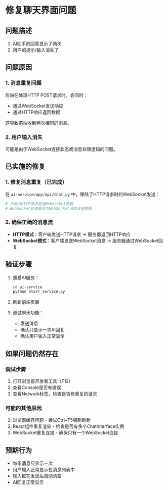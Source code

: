 # 修复聊天界面问题

## 问题描述
1. AI助手的回答显示了两次
2. 用户的提示/输入消失了

## 问题原因

### 1. 消息重复问题
后端在处理HTTP POST请求时，会同时：
- 通过WebSocket发送响应
- 通过HTTP响应返回数据

这导致前端收到两次相同的消息。

### 2. 用户输入消失
可能是由于WebSocket连接状态或消息处理逻辑的问题。

## 已实施的修复

### 1. 修复消息重复（已完成）
在 `ai-service/app/api/chat.py` 中，移除了HTTP请求时的WebSocket发送：
```python
# 不再为HTTP请求发送WebSocket更新
# WebSocket处理器会为WebSocket消息发送更新
```

### 2. 确保正确的消息流
- **HTTP模式**：客户端发送HTTP请求 → 服务器返回HTTP响应
- **WebSocket模式**：客户端发送WebSocket消息 → 服务器通过WebSocket回复

## 验证步骤

1. 重启AI服务：
   ```bash
   cd ai-service
   python start_service.py
   ```

2. 刷新前端页面

3. 测试聊天功能：
   - 发送消息
   - 确认只显示一次AI回复
   - 确认用户输入正常显示

## 如果问题仍然存在

### 调试步骤
1. 打开浏览器开发者工具（F12）
2. 查看Console是否有错误
3. 查看Network标签，检查是否有重复的请求

### 可能的其他原因
1. 浏览器缓存问题 - 尝试Ctrl+F5强制刷新
2. React组件重复渲染 - 检查是否有多个ChatInterface实例
3. WebSocket重复连接 - 确保只有一个WebSocket连接

## 预期行为
- 每条消息只显示一次
- 用户输入正常显示在消息列表中
- 输入框在发送后自动清空
- AI回复正常显示 